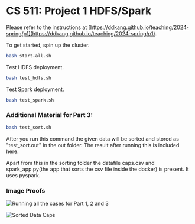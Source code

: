 # CS 511: Project 1 HDFS/Spark

Please refer to the instructions at [https://ddkang.github.io/teaching/2024-spring/p1](https://ddkang.github.io/teaching/2024-spring/p1).

To get started, spin up the cluster.
```bash
bash start-all.sh
```

Test HDFS deployment.
```bash
bash test_hdfs.sh
```

Test Spark deployment.
```bash
bash test_spark.sh
```
### Additional Material for Part 3: 

```bash
bash test_sort.sh
```

After you run this command the given data will be sorted and stored as "test_sort.out" in the out folder. The result after running this is included here. 

Apart from this in the sorting folder the datafile caps.csv and spark_app.py(the app that sorts the csv file inside the docker) is present. It uses pyspark. 

### Image Proofs

![Running all the cases for Part 1, 2 and 3](https://github.com/MasterKinjalk/cs511p1/blob/master/All%20cases%20passed.png)

![Sorted Data Caps](https://github.com/MasterKinjalk/cs511p1/blob/master/Part%203%20after%20sorting.png)

